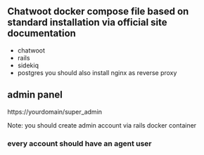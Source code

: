 ## Chatwoot docker compose file based on standard installation via official site documentation
- chatwoot
- rails
- sidekiq
- postgres
you should also install nginx as reverse proxy

## admin panel
https://yourdomain/super_admin

Note: you should create admin account via rails docker container
### every account should have an agent user
